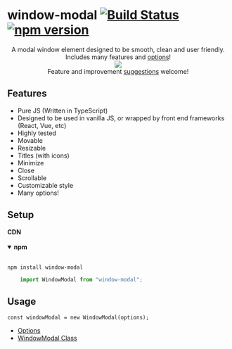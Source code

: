 # window-modal [![Build Status](https://travis-ci.org/nik-m2/window-modal.svg?branch=master)](https://travis-ci.org/nik-m2/window-modal) [![npm version](https://badge.fury.io/js/window-modal.svg)](https://badge.fury.io/js/window-modal)



<p align="center">
    A modal window element designed to be smooth, clean and user friendly.
    <br>
    Includes many features and <a href="https://github.com/nik-m2/window-modal/blob/master/docs/options.md">options</a>! 
    <br>
    <img src="https://user-images.githubusercontent.com/20328954/54089282-d78e3d00-433d-11e9-802e-5c404283cc4a.png"/>
    <br>
    Feature and improvement <a href="https://github.com/nik-m2/window-modal/issues">suggestions</a> welcome!
</p>

## Features

- Pure JS (Written in TypeScript)
- Designed to be used in vanilla JS, or wrapped by front end frameworks (React, Vue, etc)
- Highly tested
- Movable
- Resizable
- Titles (with icons)
- Minimize
- Close
- Scrollable
- Customizable style
- Many options!

## Setup

<details>
    <summary style="display:inline-block;">
        <b>CDN</b>
    </summary>
    <br/>

```xml
    <script src="https://cdn.jsdelivr.net/npm/window-modal/build/index.js"/>
```
    
</details>

<br/>

<details open>
    <summary>
        <b>npm</b>
    </summary>
    <br/>

`npm install window-modal`
    
```javascript
    import WindowModal from "window-modal";
```
</details>

## Usage

```
const windowModal = new WindowModal(options);
```

- [Options](https://github.com/nik-m2/window-modal/blob/master/docs/options.md)
- [WindowModal Class](https://github.com/nik-m2/window-modal/blob/master/docs/WindowModal.md)

